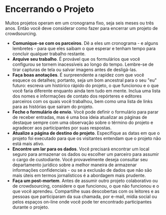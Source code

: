 # Encerrando o Projeto

Muitos projetos operam em um cronograma fixo, seja seis meses ou três anos. Então você deve considerar como fazer para encerrar um projeto de crowdsourcing.

* **Comunique-se com os parceiros**. Dê a eles um cronograma - e alguns lembretes - para que eles saibam o que esperar e tenham tempo para concluir qualquer trabalho restante.
* **Arquive seu trabalho**. É provável que os formulários que você configurou se tornem inacessíveis ao longo do tempo. Lembre-se de tirar capturas de tela ou salvar imagens antes de desligá-las.
* **Faça boas anotações**. É surpreendente a rapidez com que você esquece os detalhes; portanto, seja um bom ancestral para o seu "eu" futuro: escreva um histórico rápido do projeto, o que funcionou e o que você faria diferente enquanto ainda tem tudo em mente. Inclua uma lista dos nomes e informações de contato dos repórteres e editores parceiros com os quais você trabalhou, bem como uma lista de links para as histórias que saíram do projeto.
* **Feche o formulário de envio**. Você pode definir o formulário para parar de receber entradas, mas é uma boa ideia atualizar as páginas de destaque sempre com uma observação sobre o término do projeto e agradecer aos participantes por suas respostas.
* **Atualize a página de destino do projeto**. Especifique as datas em que o projeto foi executado para que os visitantes entendam que o projeto não está mais ativo.
* **Encontre um lar para os dados**. Você precisará encontrar um local seguro para armazenar os dados ou escolher um parceiro para assumir o cargo de custodiante. Você provavelmente deseja consultar seu departamento jurídico sobre a melhor maneira de armazenar informações confidenciais - ou se a exclusão de dados que não são mais úteis em termos jornalísticos é a abordagem mais prudente.
* **Faça um post-mortem**. Antes de assumir outro projeto colaborativo ou de crowdsourcing, considere o que funcionou, o que não funcionou e o que você aprendeu. Compartilhe suas descobertas com os leitores e as pessoas que participaram da sua chamada, por e-mail, mídia social ou pelos espaços on-line onde você pode ter encontrado participantes durante o projeto.

